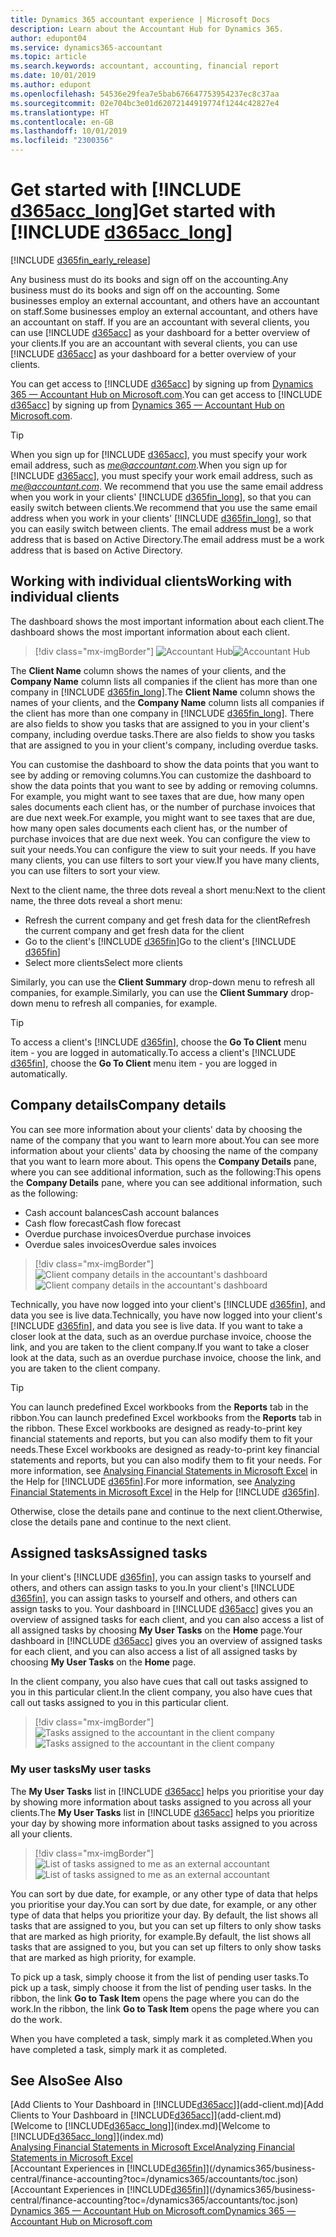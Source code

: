 ```yaml
---
title: Dynamics 365 accountant experience | Microsoft Docs
description: Learn about the Accountant Hub for Dynamics 365.
author: edupont04
ms.service: dynamics365-accountant
ms.topic: article
ms.search.keywords: accountant, accounting, financial report
ms.date: 10/01/2019
ms.author: edupont
ms.openlocfilehash: 54536e29fea7e5bab676647753954237ec8c37aa
ms.sourcegitcommit: 02e704bc3e01d62072144919774f1244c42827e4
ms.translationtype: HT
ms.contentlocale: en-GB
ms.lasthandoff: 10/01/2019
ms.locfileid: "2300356"
---
```

# <a name="get-started-with-include-d365acc_longincludesd365acc_long_mdmd"></a><span data-ttu-id="6202e-103">Get started with [!INCLUDE [d365acc_long](includes/d365acc_long_md.md)]</span><span class="sxs-lookup"><span data-stu-id="6202e-103">Get started with [!INCLUDE [d365acc_long](includes/d365acc_long_md.md)]</span></span>
[!INCLUDE [d365fin_early_release](includes/d365fin_early_release.md.md)]

<span data-ttu-id="6202e-104">Any business must do its books and sign off on the accounting.</span><span class="sxs-lookup"><span data-stu-id="6202e-104">Any business must do its books and sign off on the accounting.</span></span> <span data-ttu-id="6202e-105">Some businesses employ an external accountant, and others have an accountant on staff.</span><span class="sxs-lookup"><span data-stu-id="6202e-105">Some businesses employ an external accountant, and others have an accountant on staff.</span></span> <span data-ttu-id="6202e-106">If you are an accountant with several clients, you can use [!INCLUDE [d365acc](includes/d365acc_md.md)] as your dashboard for a better overview of your clients.</span><span class="sxs-lookup"><span data-stu-id="6202e-106">If you are an accountant with several clients, you can use [!INCLUDE [d365acc](includes/d365acc_md.md)] as your dashboard for a better overview of your clients.</span></span>  

<span data-ttu-id="6202e-107">You can get access to [!INCLUDE [d365acc](includes/d365acc_md.md)] by signing up from [Dynamics 365 — Accountant Hub on Microsoft.com](https://www.microsoft.com/en-us/dynamics365/financial-insights-for-accountants).</span><span class="sxs-lookup"><span data-stu-id="6202e-107">You can get access to [!INCLUDE [d365acc](includes/d365acc_md.md)] by signing up from [Dynamics 365 — Accountant Hub on Microsoft.com](https://www.microsoft.com/en-us/dynamics365/financial-insights-for-accountants).</span></span>  

> [!TIP]
>  <span data-ttu-id="6202e-108">When you sign up for [!INCLUDE [d365acc](includes/d365acc_md.md)], you must specify your work email address, such as <em>me@accountant.com</em>.</span><span class="sxs-lookup"><span data-stu-id="6202e-108">When you sign up for [!INCLUDE [d365acc](includes/d365acc_md.md)], you must specify your work email address, such as <em>me@accountant.com</em>.</span></span> <span data-ttu-id="6202e-109">We recommend that you use the same email address when you work in your clients' [!INCLUDE [d365fin_long](includes/d365fin_long_md.md)], so that you can easily switch between clients.</span><span class="sxs-lookup"><span data-stu-id="6202e-109">We recommend that you use the same email address when you work in your clients' [!INCLUDE [d365fin_long](includes/d365fin_long_md.md)], so that you can easily switch between clients.</span></span> <span data-ttu-id="6202e-110">The email address must be a work address that is based on Active Directory.</span><span class="sxs-lookup"><span data-stu-id="6202e-110">The email address must be a work address that is based on Active Directory.</span></span>

## <a name="working-with-individual-clients"></a><span data-ttu-id="6202e-111">Working with individual clients</span><span class="sxs-lookup"><span data-stu-id="6202e-111">Working with individual clients</span></span>
<span data-ttu-id="6202e-112">The dashboard shows the most important information about each client.</span><span class="sxs-lookup"><span data-stu-id="6202e-112">The dashboard shows the most important information about each client.</span></span>  

> [!div class="mx-imgBorder"]
> <span data-ttu-id="6202e-113">![Accountant Hub](./media/accountant-get-started/accountant-dashboard.png)</span><span class="sxs-lookup"><span data-stu-id="6202e-113">![Accountant Hub](./media/accountant-get-started/accountant-dashboard.png)</span></span>

<span data-ttu-id="6202e-114">The **Client Name** column shows the names of your clients, and the **Company Name** column lists all companies if the client has more than one company in [!INCLUDE [d365fin_long](includes/d365fin_long_md.md)].</span><span class="sxs-lookup"><span data-stu-id="6202e-114">The **Client Name** column shows the names of your clients, and the **Company Name** column lists all companies if the client has more than one company in [!INCLUDE [d365fin_long](includes/d365fin_long_md.md)].</span></span> <span data-ttu-id="6202e-115">There are also fields to show you tasks that are assigned to you in your client's company, including overdue tasks.</span><span class="sxs-lookup"><span data-stu-id="6202e-115">There are also fields to show you tasks that are assigned to you in your client's company, including overdue tasks.</span></span>  

<span data-ttu-id="6202e-116">You can customise the dashboard to show the data points that you want to see by adding or removing columns.</span><span class="sxs-lookup"><span data-stu-id="6202e-116">You can customize the dashboard to show the data points that you want to see by adding or removing columns.</span></span> <span data-ttu-id="6202e-117">For example, you might want to see taxes that are due, how many open sales documents each client has, or the number of purchase invoices that are due next week.</span><span class="sxs-lookup"><span data-stu-id="6202e-117">For example, you might want to see taxes that are due, how many open sales documents each client has, or the number of purchase invoices that are due next week.</span></span> <span data-ttu-id="6202e-118">You can configure the view to suit your needs.</span><span class="sxs-lookup"><span data-stu-id="6202e-118">You can configure the view to suit your needs.</span></span> <span data-ttu-id="6202e-119">If you have many clients, you can use filters to sort your view.</span><span class="sxs-lookup"><span data-stu-id="6202e-119">If you have many clients, you can use filters to sort your view.</span></span>  

<span data-ttu-id="6202e-120">Next to the client name, the three dots reveal a short menu:</span><span class="sxs-lookup"><span data-stu-id="6202e-120">Next to the client name, the three dots reveal a short menu:</span></span>

- <span data-ttu-id="6202e-121">Refresh the current company and get fresh data for the client</span><span class="sxs-lookup"><span data-stu-id="6202e-121">Refresh the current company and get fresh data for the client</span></span>  
- <span data-ttu-id="6202e-122">Go to the client's [!INCLUDE [d365fin](includes/d365fin_md.md)]</span><span class="sxs-lookup"><span data-stu-id="6202e-122">Go to the client's [!INCLUDE [d365fin](includes/d365fin_md.md)]</span></span>  
- <span data-ttu-id="6202e-123">Select more clients</span><span class="sxs-lookup"><span data-stu-id="6202e-123">Select more clients</span></span>  

<span data-ttu-id="6202e-124">Similarly, you can use the **Client Summary** drop-down menu to refresh all companies, for example.</span><span class="sxs-lookup"><span data-stu-id="6202e-124">Similarly, you can use the **Client Summary** drop-down menu to refresh all companies, for example.</span></span>  

> [!TIP]
>  <span data-ttu-id="6202e-125">To access a client's [!INCLUDE [d365fin](includes/d365fin_md.md)], choose the **Go To Client** menu item - you are logged in automatically.</span><span class="sxs-lookup"><span data-stu-id="6202e-125">To access a client's [!INCLUDE [d365fin](includes/d365fin_md.md)], choose the **Go To Client** menu item - you are logged in automatically.</span></span>

## <a name="company-details"></a><span data-ttu-id="6202e-126">Company details</span><span class="sxs-lookup"><span data-stu-id="6202e-126">Company details</span></span>
<span data-ttu-id="6202e-127">You can see more information about your clients' data by choosing the name of the company that you want to learn more about.</span><span class="sxs-lookup"><span data-stu-id="6202e-127">You can see more information about your clients' data by choosing the name of the company that you want to learn more about.</span></span> <span data-ttu-id="6202e-128">This opens the **Company Details** pane, where you can see additional information, such as the following:</span><span class="sxs-lookup"><span data-stu-id="6202e-128">This opens the **Company Details** pane, where you can see additional information, such as the following:</span></span>  

* <span data-ttu-id="6202e-129">Cash account balances</span><span class="sxs-lookup"><span data-stu-id="6202e-129">Cash account balances</span></span>  
* <span data-ttu-id="6202e-130">Cash flow forecast</span><span class="sxs-lookup"><span data-stu-id="6202e-130">Cash flow forecast</span></span>  
* <span data-ttu-id="6202e-131">Overdue purchase invoices</span><span class="sxs-lookup"><span data-stu-id="6202e-131">Overdue purchase invoices</span></span>  
* <span data-ttu-id="6202e-132">Overdue sales invoices</span><span class="sxs-lookup"><span data-stu-id="6202e-132">Overdue sales invoices</span></span>  

> [!div class="mx-imgBorder"]
> <span data-ttu-id="6202e-133">![Client company details in the accountant's dashboard](./media/accountant-get-started/accountant-company-details.png)</span><span class="sxs-lookup"><span data-stu-id="6202e-133">![Client company details in the accountant's dashboard](./media/accountant-get-started/accountant-company-details.png)</span></span>

<span data-ttu-id="6202e-134">Technically, you have now logged into your client's [!INCLUDE [d365fin](includes/d365fin_md.md)], and data you see is live data.</span><span class="sxs-lookup"><span data-stu-id="6202e-134">Technically, you have now logged into your client's [!INCLUDE [d365fin](includes/d365fin_md.md)], and data you see is live data.</span></span> <span data-ttu-id="6202e-135">If you want to take a closer look at the data, such as an overdue purchase invoice, choose the link, and you are taken to the client company.</span><span class="sxs-lookup"><span data-stu-id="6202e-135">If you want to take a closer look at the data, such as an overdue purchase invoice, choose the link, and you are taken to the client company.</span></span>  

> [!TIP]
> <span data-ttu-id="6202e-136">You can launch predefined Excel workbooks from the **Reports** tab in the ribbon.</span><span class="sxs-lookup"><span data-stu-id="6202e-136">You can launch predefined Excel workbooks from the **Reports** tab in the ribbon.</span></span> <span data-ttu-id="6202e-137">These Excel workbooks are designed as ready-to-print key financial statements and reports, but you can also modify them to fit your needs.</span><span class="sxs-lookup"><span data-stu-id="6202e-137">These Excel workbooks are designed as ready-to-print key financial statements and reports, but you can also modify them to fit your needs.</span></span> <span data-ttu-id="6202e-138">For more information, see [Analysing Financial Statements in Microsoft Excel](/dynamics365/business-central/finance-analyze-excel?toc=/dynamics365/accountants/toc.json) in the Help for [!INCLUDE [d365fin](includes/d365fin_md.md)].</span><span class="sxs-lookup"><span data-stu-id="6202e-138">For more information, see [Analyzing Financial Statements in Microsoft Excel](/dynamics365/business-central/finance-analyze-excel?toc=/dynamics365/accountants/toc.json) in the Help for [!INCLUDE [d365fin](includes/d365fin_md.md)].</span></span>  

<span data-ttu-id="6202e-139">Otherwise, close the details pane and continue to the next client.</span><span class="sxs-lookup"><span data-stu-id="6202e-139">Otherwise, close the details pane and continue to the next client.</span></span>  

## <a name="assigned-tasks"></a><span data-ttu-id="6202e-140">Assigned tasks</span><span class="sxs-lookup"><span data-stu-id="6202e-140">Assigned tasks</span></span>
<span data-ttu-id="6202e-141">In your client's [!INCLUDE [d365fin](includes/d365fin_md.md)], you can assign tasks to yourself and others, and others can assign tasks to you.</span><span class="sxs-lookup"><span data-stu-id="6202e-141">In your client's [!INCLUDE [d365fin](includes/d365fin_md.md)], you can assign tasks to yourself and others, and others can assign tasks to you.</span></span> <span data-ttu-id="6202e-142">Your dashboard in [!INCLUDE [d365acc](includes/d365acc_md.md)] gives you an overview of assigned tasks for each client, and you can also access a list of all assigned tasks by choosing **My User Tasks** on the **Home** page.</span><span class="sxs-lookup"><span data-stu-id="6202e-142">Your dashboard in [!INCLUDE [d365acc](includes/d365acc_md.md)] gives you an overview of assigned tasks for each client, and you can also access a list of all assigned tasks by choosing **My User Tasks** on the **Home** page.</span></span>  

<span data-ttu-id="6202e-143">In the client company, you also have cues that call out tasks assigned to you in this particular client.</span><span class="sxs-lookup"><span data-stu-id="6202e-143">In the client company, you also have cues that call out tasks assigned to you in this particular client.</span></span>

> [!div class="mx-imgBorder"]
> <span data-ttu-id="6202e-144">![Tasks assigned to the accountant in the client company](./media/accountant-get-started/accountant-company-details-tasks.png)</span><span class="sxs-lookup"><span data-stu-id="6202e-144">![Tasks assigned to the accountant in the client company](./media/accountant-get-started/accountant-company-details-tasks.png)</span></span>

### <a name="my-user-tasks"></a><span data-ttu-id="6202e-145">My user tasks</span><span class="sxs-lookup"><span data-stu-id="6202e-145">My user tasks</span></span>
<span data-ttu-id="6202e-146">The **My User Tasks** list in [!INCLUDE [d365acc](includes/d365acc_md.md)] helps you prioritise your day by showing more information about tasks assigned to you across all your clients.</span><span class="sxs-lookup"><span data-stu-id="6202e-146">The **My User Tasks** list in [!INCLUDE [d365acc](includes/d365acc_md.md)] helps you prioritize your day by showing more information about tasks assigned to you across all your clients.</span></span>  

> [!div class="mx-imgBorder"]
> <span data-ttu-id="6202e-147">![List of tasks assigned to me as an external accountant](./media/accountant-get-started/accountant-tasklist.png)</span><span class="sxs-lookup"><span data-stu-id="6202e-147">![List of tasks assigned to me as an external accountant](./media/accountant-get-started/accountant-tasklist.png)</span></span>

<span data-ttu-id="6202e-148">You can sort by due date, for example, or any other type of data that helps you prioritise your day.</span><span class="sxs-lookup"><span data-stu-id="6202e-148">You can sort by due date, for example, or any other type of data that helps you prioritize your day.</span></span> <span data-ttu-id="6202e-149">By default, the list shows all tasks that are assigned to you, but you can set up filters to only show tasks that are marked as high priority, for example.</span><span class="sxs-lookup"><span data-stu-id="6202e-149">By default, the list shows all tasks that are assigned to you, but you can set up filters to only show tasks that are marked as high priority, for example.</span></span>

<span data-ttu-id="6202e-150">To pick up a task, simply choose it from the list of pending user tasks.</span><span class="sxs-lookup"><span data-stu-id="6202e-150">To pick up a task, simply choose it from the list of pending user tasks.</span></span> <span data-ttu-id="6202e-151">In the ribbon, the link **Go to Task Item** opens the page where you can do the work.</span><span class="sxs-lookup"><span data-stu-id="6202e-151">In the ribbon, the link **Go to Task Item** opens the page where you can do the work.</span></span>  

<span data-ttu-id="6202e-152">When you have completed a task, simply mark it as completed.</span><span class="sxs-lookup"><span data-stu-id="6202e-152">When you have completed a task, simply mark it as completed.</span></span>  

## <a name="see-also"></a><span data-ttu-id="6202e-153">See Also</span><span class="sxs-lookup"><span data-stu-id="6202e-153">See Also</span></span>

<span data-ttu-id="6202e-154">[Add Clients to Your Dashboard in [!INCLUDE[d365acc](includes/d365acc_md.md)]](add-client.md)</span><span class="sxs-lookup"><span data-stu-id="6202e-154">[Add Clients to Your Dashboard in [!INCLUDE[d365acc](includes/d365acc_md.md)]](add-client.md)</span></span>  
<span data-ttu-id="6202e-155">[Welcome to [!INCLUDE[d365acc_long](includes/d365acc_long_md.md)]](index.md)</span><span class="sxs-lookup"><span data-stu-id="6202e-155">[Welcome to [!INCLUDE[d365acc_long](includes/d365acc_long_md.md)]](index.md)</span></span>  
[<span data-ttu-id="6202e-156">Analysing Financial Statements in Microsoft Excel</span><span class="sxs-lookup"><span data-stu-id="6202e-156">Analyzing Financial Statements in Microsoft Excel</span></span>](/dynamics365/business-central/finance-analyze-excel?toc=/dynamics365/accountants/toc.json)  
<span data-ttu-id="6202e-157">[Accountant Experiences in [!INCLUDE[d365fin](includes/d365fin_md.md)]](/dynamics365/business-central/finance-accounting?toc=/dynamics365/accountants/toc.json)</span><span class="sxs-lookup"><span data-stu-id="6202e-157">[Accountant Experiences in [!INCLUDE[d365fin](includes/d365fin_md.md)]](/dynamics365/business-central/finance-accounting?toc=/dynamics365/accountants/toc.json)</span></span>  
[<span data-ttu-id="6202e-158">Dynamics 365 — Accountant Hub on Microsoft.com</span><span class="sxs-lookup"><span data-stu-id="6202e-158">Dynamics 365 — Accountant Hub on Microsoft.com</span></span>](https://www.microsoft.com/en-us/dynamics365/financial-insights-for-accountants)  
